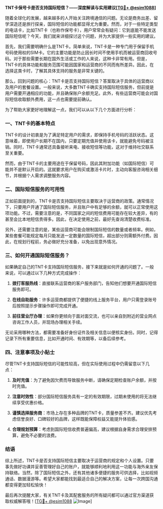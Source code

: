 **TNT卡保号卡是否支持国际短信？——深度解读与实用建议[[TG💪+ @esim1088](https://t.me/s/esim1088)]**

随着全球化的发展，越来越多的人开始关注跨境通信的问题。无论是商务出差、留学深造还是旅行探亲，国际短信的功能都显得尤为重要。然而，对于一些特定类型的电话卡，比如TNT卡（也称作保号卡），用户常常会有疑问：它到底能不能发送国际短信呢？今天，我们就来详细探讨这个问题，并为大家提供一些实用的建议。

首先，我们需要明确什么是TNT卡。简单来说，TNT卡是一种专门用于保留手机号码使用权的SIM卡。它的主要功能是防止因长时间不使用手机而被运营商回收号码。对于那些需要长期在国外生活或工作的人来说，这种卡非常有用。但是，TNT卡的具体功能和服务范围可能因国家和运营商的不同而有所差异。因此，在选择这类卡时，了解其具体支持的服务是非常关键的。

那么，回到问题的核心：TNT卡是否支持国际短信？答案取决于具体的运营商以及用户的套餐设置。一般来说，大多数TNT卡确实支持国际短信服务，但前提是用户需要开通相应的功能，并且确保账户余额充足。此外，有些运营商可能会对国际短信收取额外费用，这一点也需要提前确认。

为了帮助大家更好地理解这一点，我们可以从以下几个方面进行分析：

### 一、TNT卡的基本特点

TNT卡的设计初衷是为了满足特定用户的需求，即保持手机号码的活跃状态。这意味着，即使用户长期不在国内，只要定期充值并使用该卡，就能避免号码被注销。同时，TNT卡通常还具备接听来电、接收短信等功能，这对于维持社交联系至关重要。

然而，由于TNT卡的主要用途在于保留号码，因此其附加功能（如国际短信）可能并不是默认开启的。这就要求用户在购买或激活卡片时，主动向客服咨询相关细节，并根据个人需求调整服务内容。

### 二、国际短信服务的可用性

正如前面提到的，TNT卡是否支持国际短信主要取决于运营商的政策。通常情况下，只要用户开通了国际短信服务，并且账户中有足够的余额，就可以正常使用这项功能。不过，需要注意的是，不同国家之间的短信费用可能存在较大差异，有的甚至会比本地短信贵得多。因此，在决定使用之前，最好先查询清楚收费标准。

另外，还需要注意的是，某些运营商可能会限制国际短信的数量或者频率。例如，某些套餐可能规定每月只能发送一定数量的国际短信，超出部分则需额外付费。因此，在规划行程前，务必做好充分准备，以免出现意外情况。

### 三、如何开通国际短信服务？

如果确定自己的TNT卡支持国际短信服务，接下来就是如何开通的问题了。一般来说，可以通过以下几种方式完成操作：

1. **拨打客服热线**：直接联系运营商的客户服务部门，告知他们想要开通国际短信服务即可。
   
2. **在线自助服务**：许多运营商都提供了便捷的线上服务平台，用户只需登录账号后按照提示步骤操作即可完成开通。

3. **前往营业厅办理**：如果你更倾向于面对面交流，也可以亲自到附近的营业网点咨询工作人员，并现场办理相关手续。

无论采用哪种方法，都需要准备好身份证件及相关信息以便核实身份。同时，记得记录下所有重要信息，比如开通时间、有效期等，以备后续参考。

### 四、注意事项及小贴士

尽管TNT卡支持国际短信的可能性较高，但在实际使用过程中仍需留意以下几点：

1. **及时充值**：为了避免因欠费而导致服务中断，请确保定期检查账户余额，并按时充值。

2. **注意时效性**：部分国际短信服务具有一定的有效期限，过期未使用的将无法继续享受优惠价格。

3. **谨慎选择服务商**：市场上存在多种品牌的TNT卡，质量参差不齐。建议优先考虑信誉良好、口碑较好的品牌，这样既能保障权益又能提升体验感。

4. **合理规划预算**：考虑到国际短信收费普遍偏高，建议根据自身需求合理安排预算，避免不必要的浪费。

### 结语

综上所述，TNT卡是否支持国际短信主要取决于运营商的规定和个人设置。只要事先做好功课并妥善管理好自己的账户，就能够顺利地利用这一功能与海外亲友保持联络。当然，除了国际短信之外，还有其他诸多便捷的服务可供选择，比如视频通话、数据漫游等。希望大家都能找到最适合自己的解决方案，让每一次跨国沟通都变得更加轻松愉快！

最后再次提醒大家，有关TNT卡及其配套服务的所有疑问都可以通过官方渠道获取权威解答哦！[[TG💪+ @esim1088](https://t.me/s/esim1088) ![Image](https://i.postimg.cc/4NQfJmqS/Snipaste-2025-05-13-00-14-12.png)]